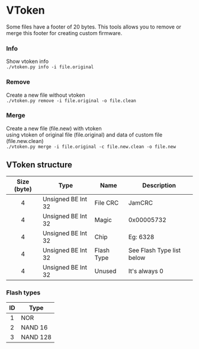 # VToken
Some files have a footer of 20 bytes.
This tools allows you to remove or merge this footer for creating custom firmware.   

### Info
Show vtoken info    
`./vtoken.py info -i file.original`  

### Remove  
Create a new file without vtoken  
`./vtoken.py remove -i file.original -o file.clean`  

### Merge
Create a new file (file.new) with vtoken  
using vtoken of original file (file.original) and data of custom file (file.new.clean)  
`./vtoken.py merge -i file.original -c file.new.clean -o file.new`  

## VToken structure  
| Size (byte)  | Type | Name | Description |
| :----------: | ---- | ---- | ------- |
| 4 | Unsigned BE Int 32 | File CRC | JamCRC |
| 4 | Unsigned BE Int 32 | Magic    | 0x00005732 |
| 4 | Unsigned BE Int 32 | Chip     | Eg: 6328 |
| 4 | Unsigned BE Int 32 | Flash Type | See Flash Type list below |
| 4 | Unsigned BE Int 32 | Unused | It's always 0 |

### Flash types  
|  ID  |   Type   |  
| :--: | -------- |  
|  1   | NOR      | 
|  2   | NAND  16 | 
|  3   | NAND 128 | 
